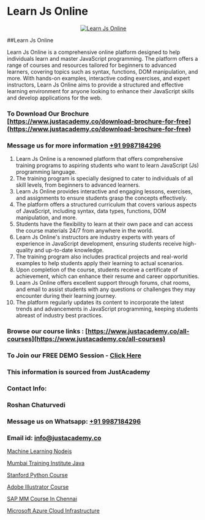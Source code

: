 # Learn Js Online

<p align="center">
  <a href="https://justacademy.co/course-detail/javascript-training">
    <img src="https://justacademy.co/storage2/course_image/1676636853_course_image.webp" alt="Learn Js Online">
  </a>
</p>
##Learn Js Online

Learn Js Online is a comprehensive online platform designed to help individuals learn and master JavaScript programming. The platform offers a range of courses and resources tailored for beginners to advanced learners, covering topics such as syntax, functions, DOM manipulation, and more. With hands-on examples, interactive coding exercises, and expert instructors, Learn Js Online aims to provide a structured and effective learning environment for anyone looking to enhance their JavaScript skills and develop applications for the web.
### To Download Our Brochure [https://www.justacademy.co/download-brochure-for-free](https://www.justacademy.co/download-brochure-for-free)
### Message us for more information [+91 9987184296](https://api.whatsapp.com/send?phone=919987184296)
1) Learn Js Online is a renowned platform that offers comprehensive training programs to aspiring students who want to learn JavaScript (Js) programming language.
2) The training program is specially designed to cater to individuals of all skill levels, from beginners to advanced learners.
3) Learn Js Online provides interactive and engaging lessons, exercises, and assignments to ensure students grasp the concepts effectively.
4) The platform offers a structured curriculum that covers various aspects of JavaScript, including syntax, data types, functions, DOM manipulation, and more.
5) Students have the flexibility to learn at their own pace and can access the course materials 24/7 from anywhere in the world.
6) Learn Js Online's instructors are industry experts with years of experience in JavaScript development, ensuring students receive high-quality and up-to-date knowledge.
7) The training program also includes practical projects and real-world examples to help students apply their learning to actual scenarios.
8) Upon completion of the course, students receive a certificate of achievement, which can enhance their resume and career opportunities.
9) Learn Js Online offers excellent support through forums, chat rooms, and email to assist students with any questions or challenges they may encounter during their learning journey.
10) The platform regularly updates its content to incorporate the latest trends and advancements in JavaScript programming, keeping students abreast of industry best practices.

### Browse our course links : [https://www.justacademy.co/all-courses](https://www.justacademy.co/all-courses) 
### To Join our FREE DEMO Session - [Click Here](https://www.justacademy.co/register-for-course-demo)


### This information is sourced from JustAcademy
### Contact Info:
### Roshan Chaturvedi
### Message us on Whatsapp: [+91 9987184296](https://api.whatsapp.com/send?phone=919987184296)
### Email id: [info@justacademy.co](mailto:info@justacademy.co)
                
[Machine Learning Nodejs](https://www.linkedin.com/pulse/machine-learning-nodejs-justacademy-portland-ttlvf?trackingId=NOMo4olEIOzoLuLNN%2B4%2Bog%3D%3D&lipi=urn%3Ali%3Apage%3Ad_flagship3_company_admin%3Bis%2Ftn4MqQ4e8qp62a5t3uQ%3D%3D)

[Mumbai Training Institute Java](https://www.linkedin.com/pulse/mumbai-training-institute-java-justacademy-pune-2wrte?trackingId=NYiiy8SdSE0v5Vz38KlXPg%3D%3D&lipi=urn%3Ali%3Apage%3Ad_flagship3_company_admin%3BGzpHiwsYRr22lJjP82PYtA%3D%3D)

[Stanford Python Course](https://medium.com/@shivamja27/stanford-python-course-565603c62127)

[Adobe Illustrator Course](https://medium.com/@mistersumit961/adobe-illustrator-course-766720cc831f)

[SAP MM Course In Chennai](https://justacademyin.github.io/Articles/SAP-MM-Course-In-Chennai)

[Microsoft Azure Cloud Infrastructure](https://justacademyin.github.io/justacademy/microsoft-azure-cloud-infrastructure)

